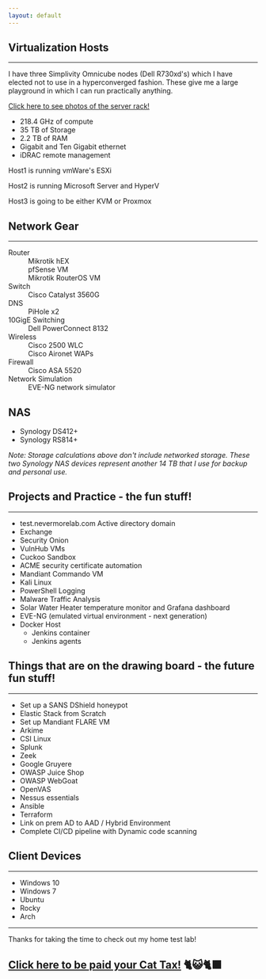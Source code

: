 ```yaml
---
layout: default
---
```


## Virtualization Hosts
* * *
I have three Simplivity Omnicube nodes (Dell R730xd's) which I have elected not to use in a hyperconverged fashion. 
These give me a large playground in which I can run practically anything.

[Click here to see photos of the server rack!](./server-rack.html)

* 218.4 GHz of compute
* 35 TB of Storage 
* 2.2 TB of RAM
* Gigabit and Ten Gigabit ethernet
* iDRAC remote management


Host1 is running vmWare's ESXi

Host2 is running Microsoft Server and HyperV

Host3 is going to be either KVM or Proxmox


## Network Gear
* * *
<dl>
<dt>Router</dt>
<dd>Mikrotik hEX</dd>
<dd>pfSense VM</dd>
<dd>Mikrotik RouterOS VM</dd>
<dt>Switch</dt>
<dd>Cisco Catalyst 3560G</dd>
<dt>DNS</dt>
<dd>PiHole x2</dd>
<dt>10GigE Switching</dt>
<dd>Dell PowerConnect 8132</dd>
<dt>Wireless</dt>
<dd>Cisco 2500 WLC</dd>
<dd>Cisco Aironet WAPs</dd>
<dt>Firewall</dt>
<dd>Cisco ASA 5520</dd>
<dt>Network Simulation</dt>
<dd>EVE-NG network simulator</dd>
</dl>


## NAS
* Synology DS412+
* Synology RS814+

_Note: Storage calculations above don't include networked storage. These two Synology NAS devices represent another 14 TB that I use for backup and personal use._


## Projects and Practice - the fun stuff!
* * *
- test.nevermorelab.com Active directory domain
- Exchange
- Security Onion
- VulnHub VMs
- Cuckoo Sandbox
- ACME security certificate automation
- Mandiant Commando VM
- Kali Linux
- PowerShell Logging
- Malware Traffic Analysis
- Solar Water Heater temperature monitor and Grafana dashboard
- EVE-NG (emulated virtual environment - next generation)
- Docker Host
  - Jenkins container
  - Jenkins agents



## Things that are on the drawing board - the future fun stuff!
* * *  
* Set up a SANS DShield honeypot
* Elastic Stack from Scratch
* Set up Mandiant FLARE VM
* Arkime
* CSI Linux
* Splunk
* Zeek
* Google Gruyere
* OWASP Juice Shop
* OWASP WebGoat
* OpenVAS
* Nessus essentials
* Ansible
* Terraform
* Link on prem AD to AAD / Hybrid Environment
* Complete CI/CD pipeline with Dynamic code scanning


## Client Devices
* * *
* Windows 10
* Windows 7
* Ubuntu
* Rocky
* Arch



* * *

Thanks for taking the time to check out my home test lab!

## [Click here to be paid your Cat Tax!](./cattax.html) 🐈😺🐈‍⬛ 
